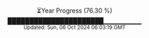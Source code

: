 <p align="center">
⏳Year Progress (76.30 %)<br>
██████████████████████▁▁▁▁▁▁▁▁ <br>
<sub>Updated: Sun, 06 Oct 2024 06:03:19 GMT</sub>
</p>

